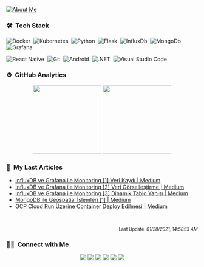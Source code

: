 
<a href="https://codesandbox.io/s/pf4c0">![About Me](https://github.com/bufgix/bufgix/blob/master/ttt(1).gif)</a>


### 🛠 &nbsp;Tech Stack

![Docker](https://img.shields.io/badge/-Docker-05122A?style=flat&logo=docker)&nbsp;
![Kubernetes](https://img.shields.io/badge/-Kubernetes-05122A?style=flat&logo=kubernetes&logoColor=ffffff)&nbsp;
![Python](https://img.shields.io/badge/-Python-05122A?style=flat&logo=python)&nbsp;
![Flask](https://img.shields.io/badge/-Flask-05122A?style=flat&logo=flask)&nbsp;
![InfluxDb](https://img.shields.io/badge/-Influxdb-05122A?style=flat&logo=influxdb)&nbsp;
![MongoDb](https://img.shields.io/badge/-MongoDB-05122A?style=flat&logo=mongodb)&nbsp;
![Grafana](https://img.shields.io/badge/-Grafana-05122A?style=flat&logo=grafana)&nbsp;

![React Native](https://img.shields.io/badge/-React%20Native-05122A?style=flat&logo=react)&nbsp;
![Git](https://img.shields.io/badge/-Git-05122A?style=flat&logo=git)&nbsp;
![Android](https://img.shields.io/badge/-Android-05122A?style=flat&logo=android)&nbsp;
![.NET](https://img.shields.io/badge/-.NET-05122A?style=flat&logo=.net)&nbsp;
![Visual Studio Code](https://img.shields.io/badge/-Visual%20Studio%20Code-05122A?style=flat&logo=visual-studio-code&logoColor=007ACC)&nbsp;



### ⚙️ &nbsp;GitHub Analytics

<p align="center">
<a href="https://github.com/bufgix">
  <img height="180em" src="https://github-readme-stats-eight-theta.vercel.app/api?username=bufgix&show_icons=true&theme=algolia&include_all_commits=true&count_private=true"/>
  <img height="180em" src="https://github-readme-stats-eight-theta.vercel.app/api/top-langs/?username=bufgix&layout=compact&langs_count=8&theme=algolia"/>
</a>
</p>

### 🔖 &nbsp;My Last Articles
- [InfluxDB ve Grafana ile Monitoring [1] Veri Kaydı | Medium](https://ajiybanesij.medium.com/influxdb-ve-grafana-ile-monitoring-1-73a6de0b4445)
- [InfluxDB ve Grafana ile Monitoring [2] Veri Görselleştirme | Medium](https://ajiybanesij.medium.com/influxdb-ve-grafana-ile-monitoring-2-veri-g%C3%B6rselle%C5%9Ftirme-d1127bc2691)
- [InfluxDB ve Grafana ile Monitoring [3] Dinamik Tablo Yapısı | Medium](https://ajiybanesij.medium.com/influxdb-ve-grafana-ile-monitoring-3-dinamik-tablo-yap%C4%B1s%C4%B1-7438349353aa)
- [MongoDB ile Geospatial İşlemleri [1] | Medium](https://ajiybanesij.medium.com/mongodb-ile-geospatial-i%CC%87%C5%9Flemleri-1-a43a44a823de)
- [GCP Cloud Run Üzerine Container Deploy Edilmesi | Medium](https://ajiybanesij.medium.com/gcp-cloud-run-%C3%BCzerine-container-deploy-edilmesi-7256df0e996a)


<br/>
<p align="right"><sup >Last Update: <i> 01/28/2021, 14:58:13 AM</i></sup></p>



### 🤝🏻 &nbsp;Connect with Me

<p align="center">
<a href="https://ajiyba.com/"><img src="https://img.shields.io/badge/-ajiyba.com-3423A6?style=flat&logo=App-Store&logoColor=white"/></a>
<a href="https://twitter.com/ajiybanesij"><img src="https://img.shields.io/badge/-@ajiybanesij-1da1f2?style=flat&logo=Twitter&logoColor=white"/></a>
<a href="https://www.linkedin.com/in/ajiybanesij/"><img src="https://img.shields.io/badge/-ajiybanesij-0077B5?style=flat&logo=Linkedin&logoColor=white"/></a>
<a href="mailto:ajiybanesij@hotmail.com"><img src="https://img.shields.io/badge/-ajiybanesij@hotmail.com-D14836?style=flat&logo=Gmail&logoColor=white"/></a>
<a href="https://www.instagram.com/ajiybanesij/"><img src="https://img.shields.io/badge/-@ajiybanesij-E4405F?style=flat&logo=Instagram&logoColor=white"/></a>
<a href="https://medium.com/@ajiybanesij"><img src="https://img.shields.io/badge/-@ajiybanesij-000000?style=flat&logo=Medium&logoColor=white"/></a>

</p>
    
    